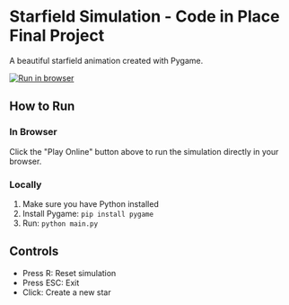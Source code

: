 # Starfield Simulation - Code in Place Final Project

A beautiful starfield animation created with Pygame.

[![Run in browser](https://img.shields.io/badge/Play-Online-blue)](https://your-username.github.io/your-repo-name)

## How to Run

### In Browser
Click the "Play Online" button above to run the simulation directly in your browser.

### Locally
1. Make sure you have Python installed
2. Install Pygame: `pip install pygame`
3. Run: `python main.py`

## Controls
- Press R: Reset simulation
- Press ESC: Exit
- Click: Create a new star
